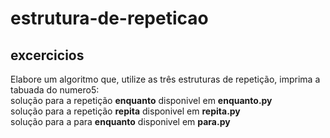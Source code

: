 # estrutura-de-repeticao
## excercicios  
Elabore um algoritmo que, utilize as três estruturas de repetição, imprima a tabuada do numero5:<br>
solução para a repetição <strong>enquanto</strong> disponivel em <strong>enquanto.py</strong> <br>
solução para a repetição <strong>repita</strong> disponivel em <strong>repita.py</strong> <br>
solução para a para <strong>enquanto</strong> disponivel em <strong>para.py</strong>
